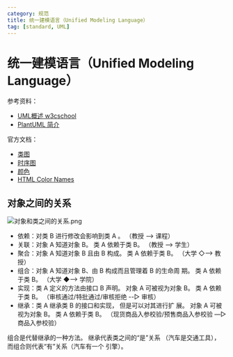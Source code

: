 ```yaml
---
category: 规范
title: 统一建模语言（Unified Modeling Language）
tag: [standard, UML]
---
```

# 统一建模语言（Unified Modeling Language）

参考资料：

- [UML概述 w3cschool](https://www.w3cschool.cn/uml_tutorial/uml_tutorial-c1gf28pd.html)
- [PlantUML 简介](https://plantuml.com/zh/)

官方文档：

- [类图](https://plantuml.com/zh/class-diagram)
- [时序图](https://plantuml.com/zh/sequence-diagram)
- [颜色](https://plantuml.com/zh/skinparam#5d50889672f6f860)
- [HTML Color Names](https://www.w3schools.com/colors/colors_names.asp)

## 对象之间的关系

![对象和类之间的关系.png](https://tianbin.cc/img/mbp/uml.jpg)

- 依赖：对类 B 进行修改会影响到类 A 。
  （教授 --> 课程）
- 关联：对象 A 知道对象 B。 类 A 依赖于类 B。
  （教授 —> 学生）
- 聚合：对象 A 知道对象 B 且由 B 构成。 类 A 依赖于类 B。
  （大学 ◇—> 教授）
- 组合：对象 A 知道对象 B、由 B 构成而且管理着 B 的生命周 期。 类 A 依赖于类 B。
  （大学 ◆—> 学院）
- 实现：类 A 定义的方法由接口 B 声明。 对象 A 可被视为对象 B。 类 A 依赖于类 B。
  （审核通过/特批通过/审核拒绝 --▷ 审核）
- 继承：类 A 继承类 B 的接口和实现， 但是可以对其进行扩 展。 对象 A 可被视为对象 B。 类 A 依赖于类 B。
  （现货商品入参校验/预售商品入参校验 —▷ 商品入参校验）

组合是代替继承的一种方法。 继承代表类之间的“是”关系 （汽车是交通工具）， 而组合则代表“有”关系（汽车有一个 引擎）。